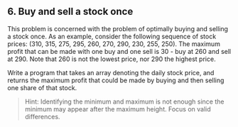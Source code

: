 ## 6. Buy and sell a stock once

This problem is concerned with the problem of optimally buying and selling a stock once. As an example, consider the following sequence of stock prices: (310, 315, 275, 295, 260, 270, 290, 230, 255, 250). The maximum profit that can be made with one buy and one sell is 30 - buy at 260 and sell at 290. Note that 260 is not the lowest price, nor 290 the highest price.

Write a program that takes an array denoting the daily stock price, and returns the maximum profit that could be made by buying and then selling one share of that stock.

>Hint: Identifying the minimum and maximum is not enough since the minimum may appear after the maximum height. Focus on valid differences.
